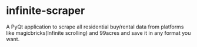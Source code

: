 # infinite-scraper
A PyQt application to scrape all residential buy/rental data from platforms like magicbricks(Infinite scrolling) and 99acres and save it in any format you want.
